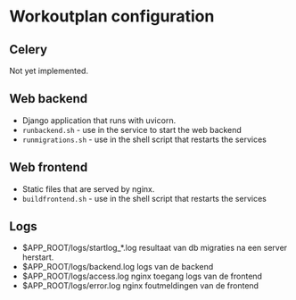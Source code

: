 Workoutplan configuration
===

## Celery

Not yet implemented.

## Web backend

* Django application that runs with uvicorn.
* `runbackend.sh` - use in the service to start the web backend
* `runmigrations.sh` - use in the shell script that restarts the services

## Web frontend

* Static files that are served by nginx.
* `buildfrontend.sh` - use in the shell script that restarts the services

## Logs

* $APP_ROOT/logs/startlog_*.log resultaat van db migraties na een server herstart.
* $APP_ROOT/logs/backend.log logs van de backend
* $APP_ROOT/logs/access.log nginx toegang logs van de frontend
* $APP_ROOT/logs/error.log nginx foutmeldingen van de frontend